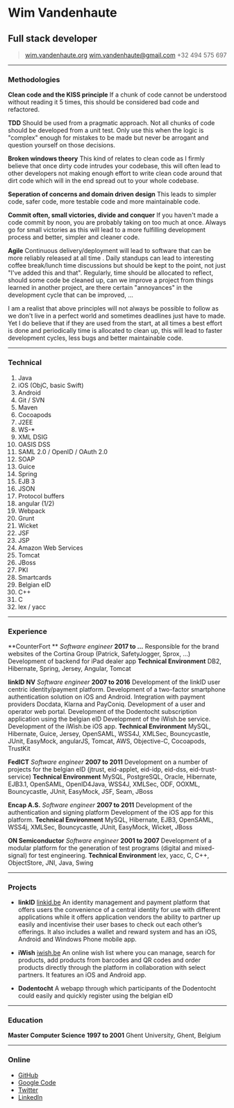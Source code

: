 # Wim Vandenhaute
## Full stack developer

> [wim.vandenhaute.org](http://wim.vandenhaute.org)
> [wim.vandenhaute@gmail.com](mailto:wim.vandenhaute@gmail.com)
> +32 494 575 697

------

### Methodologies

**Clean code and the KISS principle**
If a chunk of code cannot be understood without reading it 5 times, this should be considered bad code and refactored.

**TDD**
Should be used from a pragmatic approach. Not all chunks of code should be developed from a unit test. Only use this when the logic is "complex" enough for mistakes to be made but never be arrogant and question yourself on those decisions.

**Broken windows theory**
This kind of relates to clean code as I firmly believe that once dirty code intrudes your codebase, this will often lead to other developers not making enough effort to write clean code around that dirt code which will in the end spread out to your whole codebase.

**Seperation of concerns and domain driven design**
This leads to simpler code, safer code, more testable code and more maintainable code. 

**Commit often, small victories, divide and conquer**
If you haven't made a code commit by noon, you are probably taking on too much at once. Always go for small victories as this will lead to a more fulfilling development process and better, simpler and cleaner code.

**Agile**
Continuous delivery/deployment will lead to software that can be more reliably released at all time .
Daily standups can lead to interesting coffee break/lunch time discussions but should be kept to the point, not just "I've added this and that".
Regularly, time should be allocated to reflect, should some code be cleaned up, can we improve a project from things learned in another project, are there certain "annoyances" in the development cycle that can be improved, ...

I am a realist that above principles will not always be possible to follow as we don't live in a perfect world and sometimes deadlines just have to made. Yet I do believe that if they are used from the start, at all times a best effort is done and periodically time is allocated to clean up, this will lead to faster development cycles, less bugs and better maintainable code.

 
------

### Technical

1. Java
2. iOS (ObjC, basic Swift)
2. Android
3. Git / SVN
1. Maven
2. Cocoapods
4. J2EE
5. WS-*
6. XML DSIG
7. OASIS DSS
6. SAML 2.0 / OpenID / OAuth 2.0
7. SOAP
5. Guice
5. Spring
5. EJB 3
8. JSON
9. Protocol buffers
1. angular (1/2)
1. Webpack
1. Grunt
2. Wicket
3. JSF
4. JSP
6. Amazon Web Services
4. Tomcat
5. JBoss
7. PKI
8. Smartcards
9. Belgian eID
10. C++
11. C
12. lex / yacc

------

### Experience

**CounterFort ** *Software engineer* __2017 to ...__
    Responsible for the brand websites of the Cortina Group (Patrick, SafetyJogger, Sprox, ...)
    Development of backend for iPad dealer app
**Technical Environment** DB2, Hibernate, Spring, Jersey, Angular, Tomcat

**linkID NV** *Software engineer* __2007 to 2016__
	Development of the linkID user centric identity/payment platform.
	Development of a two-factor smartphone authentication solution on iOS and Android.
	Integration with payment providers Docdata, Klarna and PayConiq.
	Development of a user and operator web portal.
	Development of the Dodentocht subscription application using the belgian eID
	Development of the iWish.be service.
	Development of the iWish.be iOS app.
	**Technical Environment** MySQL, Hibernate, Guice, Jersey, OpenSAML, WSS4J, XMLSec, Bouncycastle, JUnit, EasyMock, angularJS, Tomcat, AWS, Objective-C, Cocoapods, TrustKit

**FedICT** *Software engineer* __2007 to 2011__
	Development on a number of projects for the belgian eID (jtrust, eid-applet, eid-idp, eid-dss, eid-trust-service)
	**Technical Environment** MySQL, PostgreSQL, Oracle, Hibernate, EJB3.1, OpenSAML, OpenID4Java, WSS4J, XMLSec, ODF, OOXML, Bouncycastle, JUnit, EasyMock, JSF, Seam, JBoss

**Encap A.S.** *Software engineer* __2007 to 2011__
	Development of the authentication and signing platform
	Development of the iOS app for this platform.
	**Technical Environment** MySQL, Hibernate, EJB3, OpenSAML, WSS4j, XMLSec, Bouncycastle, JUnit, EasyMock, Wicket, JBoss

**ON Semiconductor** *Software engineer* __2001 to 2007__
	Development of a modular platform for the generation of test programs (digital and mixed-signal) for test engineering.
	**Technical Environment** lex, yacc, C, C++, ObjectStore, JNI, Java, Swing
	
------

### Projects

* **linkID**
	<a href=https://linkid.be class=not-printed>linkid.be</a>
	An identity management and payment platform that offers users the convenience of a central identity for use with different applications while it offers application vendors the ability to partner up easily and incentivise their user bases to check out each other’s offerings.
	It also includes a wallet and reward system and has an iOS, Android and Windows Phone mobile app.

* **iWish**
	<a href=https://iwish.be class=not-printed>iwish.be</a>
	An online wish list where you can manage, search for products, add products from barcodes and QR codes and order products directly through the platform in collaboration with select partners.
	It features an iOS and Android app.

* **Dodentocht**
	A webapp through which participants of the Dodentocht could easily and quickly register using the belgian eID
	
------

### Education

**Master Computer Science** __1997 to 2001__
	Ghent University, Ghent, Belgium

------

### Online

* <a href=https://github.com/wvdhaute class=not-printed>GitHub</a>
* <a href=https://code.google.com/u/114645500443677745358/ class=not-printed>Google Code</a>
* <a href=https://twitter.com/wimvandenhaute class=not-printed>Twitter</a>
* <a href=https://www.linkedin.com/in/wimvandenhaute class=not-printed>LinkedIn</a>
